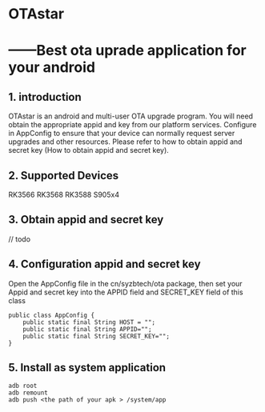 # OTAstar

# 		——Best ota uprade application for your android



## 1. introduction

OTAstar is an android and multi-user OTA upgrade program. You will need obtain the appropriate appid and key from our platform services. Configure in AppConfig to ensure that your device can normally request server upgrades and other resources. Please refer to how to obtain appid and secret key (How to obtain appid and secret key).

## 2. Supported Devices

RK3566 RK3568 RK3588 S905x4

## 3. Obtain appid and secret key

// todo 

## 4. Configuration appid and secret key 

Open the AppConfig file in the cn/syzbtech/ota package, then set your Appid and secret key into the APPID field and SECRET_KEY field of this class

```
public class AppConfig {
    public static final String HOST = "";
    public static final String APPID="";
    public static final String SECRET_KEY="";
}
```

## 5. Install as system application

```
adb root
adb remount
adb push <the path of your apk > /system/app
```

